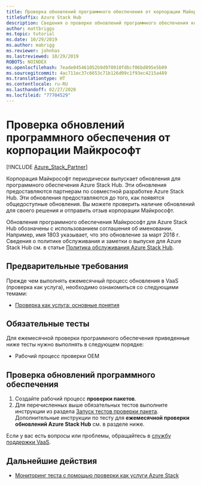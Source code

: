 ```yaml
---
title: Проверка обновлений программного обеспечения от корпорации Майкрософт
titleSuffix: Azure Stack Hub
description: Сведения о проверке обновлений программного обеспечения корпорации Майкрософт с помощью службы "Проверка как услуга" Azure Stack Hub.
author: mattbriggs
ms.topic: tutorial
ms.date: 10/29/2019
ms.author: mabrigg
ms.reviewer: johnhas
ms.lastreviewed: 10/29/2019
ROBOTS: NOINDEX
ms.openlocfilehash: 7eade045461052b9d978910fdbcf06bd895e5b09
ms.sourcegitcommit: 4ac711ec37c6653c71b126d09c1f93ec4215a489
ms.translationtype: HT
ms.contentlocale: ru-RU
ms.lasthandoff: 02/27/2020
ms.locfileid: "77704529"
---
```

# <a name="validate-software-updates-from-microsoft"></a>Проверка обновлений программного обеспечения от корпорации Майкрософт

[!INCLUDE [Azure_Stack_Partner](./includes/azure-stack-partner-appliesto.md)]

Корпорация Майкрософт периодически выпускает обновления для программного обеспечения Azure Stack Hub. Эти обновления предоставляются партнерам по совместной разработке Azure Stack Hub. Эти обновления предоставляются до того, как появятся общедоступные обновления. Вы можете проверить наличие обновлений для своего решения и отправить отзыв корпорации Майкрософт.

Обновления программного обеспечения Майкрософт для Azure Stack Hub обозначены с использованием соглашения об именовании. Например, имя 1803 указывает, что это обновление за март 2018 г. Сведения о политике обслуживания и заметки о выпуске для Azure Stack Hub см. в статье [Политика обслуживания Azure Stack Hub](../operator/azure-stack-servicing-policy.md).

## <a name="prerequisites"></a>Предварительные требования

Прежде чем выполнять ежемесячный процесс обновления в VaaS (проверка как услуга), необходимо ознакомиться со следующими темами:

- [Проверка как услуга: основные понятия](azure-stack-vaas-key-concepts.md)

## <a name="required-tests"></a>Обязательные тесты

Для ежемесячной проверки программного обеспечения приведенные ниже тесты нужно выполнять в следующем порядке:

- Рабочий процесс проверки OEM

## <a name="validating-software-updates"></a>Проверка обновлений программного обеспечения

1. Создайте рабочий процесс **проверки пакетов**.
1. Для перечисленных выше обязательных тестов выполните инструкции из раздела [Запуск тестов проверки пакета](azure-stack-vaas-validate-oem-package.md#run-package-validation-tests). Дополнительные инструкции по тесту для **ежемесячной проверки обновлений Azure Stack Hub** см. в разделе ниже.

Если у вас есть вопросы или проблемы, обращайтесь в [службу поддержки VaaS](mailto:vaashelp@microsoft.com).

## <a name="next-steps"></a>Дальнейшие действия

- [Мониторинг теста с помощью проверки как услуги Azure Stack](azure-stack-vaas-monitor-test.md)